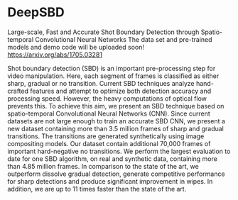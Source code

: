 # DeepSBD
Large-scale, Fast and Accurate Shot Boundary Detection through Spatio-temporal Convolutional Neural Networks
The data set and pre-trained models and demo code will be uploaded soon!
https://arxiv.org/abs/1705.03281



Shot boundary detection (SBD) is an important pre-processing step for video manipulation. Here, each segment of frames is classified as either sharp, gradual or no transition. Current SBD techniques analyze hand-crafted features and attempt to optimize both detection accuracy and processing speed. However, the heavy computations of optical flow prevents this. To achieve this aim, we present an SBD technique based on spatio-temporal Convolutional Neural Networks (CNN). Since current datasets are not large enough to train an accurate SBD CNN, we present a new dataset containing more than 3.5 million frames of sharp and gradual transitions. The transitions are generated synthetically using image compositing models. Our dataset contain additional 70,000 frames of important hard-negative no transitions. We perform the largest evaluation to date for one SBD algorithm, on real and synthetic data, containing more than 4.85 million frames. In comparison to the state of the art, we outperform dissolve gradual detection, generate competitive performance for sharp detections and produce significant improvement in wipes. In addition, we are up to 11 times faster than the state of the art.
